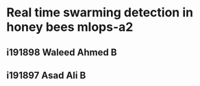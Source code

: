 # Real time swarming detection in honey bees mlops-a2
## i191898 Waleed Ahmed B
## i191897 Asad Ali B
